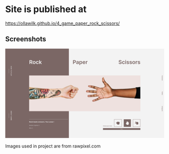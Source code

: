 # Site is published at
https://ollawilk.github.io/4_game_paper_rock_scissors/

## Screenshots
![Screenshot](img/skreenshotRockPaper.png)

Images used in project are from rawpixel.com